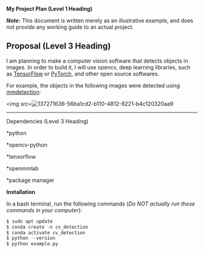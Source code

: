 **My Project Plan (Level 1 Heading)**

***Note:*** This document is written merely as an illustrative example, and does not provide any working guide to an actual project.

Proposal (Level 3 Heading)
----
I am planning to make a computer vision software that detects objects in images. 
In order to build it, I will use opencv, deep learning libraries, such as [TensorFlow](https://www.tensorflow.org/?hl=ko) or [PyTorch](https://pytorch.org/), and other open source softwares.

For example, the objects in the following images were detected using [mmdetection](https://github.com/open-mmlab/mmdetection):

<img src=![137271636-56ba1cd2-b110-4812-8221-b4c120320aa9](https://github.com/user-attachments/assets/425bf16e-c8e7-40e9-b501-033919afa8c6)
>

----

Dependencies (Level 3 Heading)

*python

*opencv-python 

*tensorflow

*openmmlab

*package manager 

**Installation**

In a bash terminal, run the following commands (*Do NOT actually run these commands in your computer*):
```swift
$ sudo apt update
$ conda create -n cv_detection
$ conda activate cv_detection
$ python --version
$ python example.py
```
